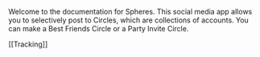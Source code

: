 Welcome to the documentation for Spheres. This social media app allows you to selectively post to Circles, which are collections of accounts. You can make a Best Friends Circle or a Party Invite Circle.

[[Tracking]]
